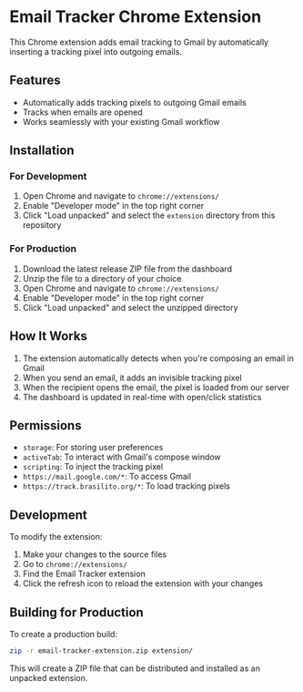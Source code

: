 # Email Tracker Chrome Extension

This Chrome extension adds email tracking to Gmail by automatically inserting a tracking pixel into outgoing emails.

## Features

- Automatically adds tracking pixels to outgoing Gmail emails
- Tracks when emails are opened
- Works seamlessly with your existing Gmail workflow

## Installation

### For Development

1. Open Chrome and navigate to `chrome://extensions/`
2. Enable "Developer mode" in the top right corner
3. Click "Load unpacked" and select the `extension` directory from this repository

### For Production

1. Download the latest release ZIP file from the dashboard
2. Unzip the file to a directory of your choice
3. Open Chrome and navigate to `chrome://extensions/`
4. Enable "Developer mode" in the top right corner
5. Click "Load unpacked" and select the unzipped directory

## How It Works

1. The extension automatically detects when you're composing an email in Gmail
2. When you send an email, it adds an invisible tracking pixel
3. When the recipient opens the email, the pixel is loaded from our server
4. The dashboard is updated in real-time with open/click statistics

## Permissions

- `storage`: For storing user preferences
- `activeTab`: To interact with Gmail's compose window
- `scripting`: To inject the tracking pixel
- `https://mail.google.com/*`: To access Gmail
- `https://track.brasilito.org/*`: To load tracking pixels

## Development

To modify the extension:

1. Make your changes to the source files
2. Go to `chrome://extensions/`
3. Find the Email Tracker extension
4. Click the refresh icon to reload the extension with your changes

## Building for Production

To create a production build:

```bash
zip -r email-tracker-extension.zip extension/
```

This will create a ZIP file that can be distributed and installed as an unpacked extension.
